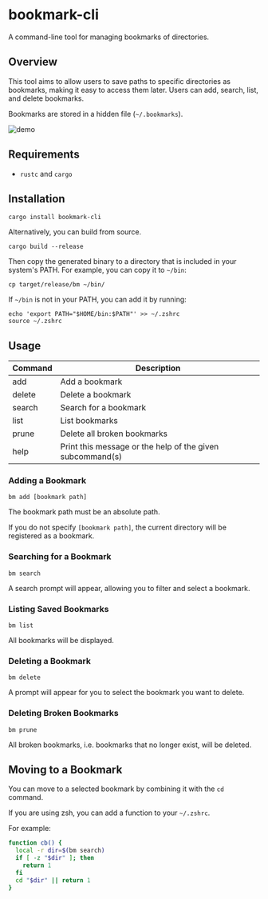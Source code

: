 # bookmark-cli

A command-line tool for managing bookmarks of directories. 

## Overview

This tool aims to allow users to save paths to specific directories as bookmarks, making it easy to access them later. 
Users can add, search, list, and delete bookmarks.

Bookmarks are stored in a hidden file (`~/.bookmarks`).

![demo](https://github.com/user-attachments/assets/c5a5f7ad-ce47-42a9-b5c9-b946c5db06b0)

## Requirements

- `rustc` and `cargo`

## Installation

```
cargo install bookmark-cli
```

Alternatively, you can build from source.

```
cargo build --release
```

Then copy the generated binary to a directory that is included in your system's PATH. For example, you can copy it to `~/bin`:

```
cp target/release/bm ~/bin/
```

If `~/bin` is not in your PATH, you can add it by running:

```
echo 'export PATH="$HOME/bin:$PATH"' >> ~/.zshrc
source ~/.zshrc
```

## Usage

| Command | Description |
| --- | --- |
| add | Add a bookmark |
| delete | Delete a bookmark |
| search | Search for a bookmark |
| list | List bookmarks |
| prune| Delete all broken bookmarks |
| help | Print this message or the help of the given subcommand(s) |

### Adding a Bookmark

```
bm add [bookmark path]
```

The bookmark path must be an absolute path.

If you do not specify `[bookmark path]`, the current directory will be registered as a bookmark.

### Searching for a Bookmark

```
bm search
```

A search prompt will appear, allowing you to filter and select a bookmark.

### Listing Saved Bookmarks

```
bm list
```

All bookmarks will be displayed.

### Deleting a Bookmark

```
bm delete
```

A prompt will appear for you to select the bookmark you want to delete.

### Deleting Broken Bookmarks

```
bm prune
```

All broken bookmarks, i.e. bookmarks that no longer exist, will be deleted.

## Moving to a Bookmark

You can move to a selected bookmark by combining it with the `cd` command.

If you are using zsh, you can add a function to your `~/.zshrc`. 

For example:

```sh
function cb() {
  local -r dir=$(bm search)
  if [ -z "$dir" ]; then
    return 1
  fi
  cd "$dir" || return 1
}
```

